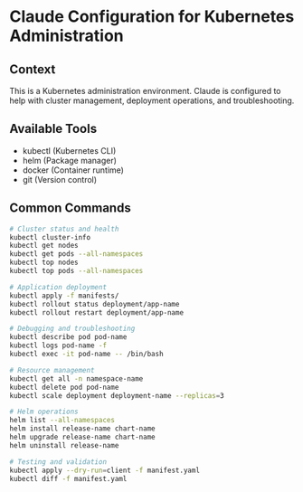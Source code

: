 # Claude Configuration for Kubernetes Administration

## Context
This is a Kubernetes administration environment. Claude is configured to help with cluster management, deployment operations, and troubleshooting.

## Available Tools
- kubectl (Kubernetes CLI)
- helm (Package manager)
- docker (Container runtime)
- git (Version control)

## Common Commands
```bash
# Cluster status and health
kubectl cluster-info
kubectl get nodes
kubectl get pods --all-namespaces
kubectl top nodes
kubectl top pods --all-namespaces

# Application deployment
kubectl apply -f manifests/
kubectl rollout status deployment/app-name
kubectl rollout restart deployment/app-name

# Debugging and troubleshooting
kubectl describe pod pod-name
kubectl logs pod-name -f
kubectl exec -it pod-name -- /bin/bash

# Resource management
kubectl get all -n namespace-name
kubectl delete pod pod-name
kubectl scale deployment deployment-name --replicas=3

# Helm operations
helm list --all-namespaces
helm install release-name chart-name
helm upgrade release-name chart-name
helm uninstall release-name

# Testing and validation
kubectl apply --dry-run=client -f manifest.yaml
kubectl diff -f manifest.yaml